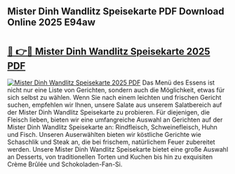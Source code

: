 ## Mister Dinh Wandlitz Speisekarte PDF Download Online 2025 E94aw

# <h2><a href="http://gc6wh3i.nevu.top/?p=Mister+Dinh+Wandlitz+Speisekarte">🔗 👉🔴 Mister Dinh Wandlitz Speisekarte 2025 PDF</a></h2>

[![Mister Dinh Wandlitz Speisekarte 2025 PDF](https://i.imgur.com/dBaPXMq.png)](http://gc6wh3i.nevu.top/?p=Mister+Dinh+Wandlitz+Speisekarte)
Das Menü des Essens ist nicht nur eine Liste von Gerichten, sondern auch die Möglichkeit, etwas für sich selbst zu wählen. Wenn Sie nach einem leichten und frischen Gericht suchen, empfehlen wir Ihnen, unsere Salate aus unserem Salatbereich auf der Mister Dinh Wandlitz Speisekarte zu probieren. Für diejenigen, die Fleisch lieben, bieten wir eine umfangreiche Auswahl an Gerichten auf der Mister Dinh Wandlitz Speisekarte an: Rindfleisch, Schweinefleisch, Huhn und Fisch. Unseren Auserwählten bieten wir köstliche Gerichte wie Schaschlik und Steak an, die bei frischem, natürlichem Feuer zubereitet werden. Unsere Mister Dinh Wandlitz Speisekarte bietet eine große Auswahl an Desserts, von traditionellen Torten und Kuchen bis hin zu exquisiten Crème Brûlée und Schokoladen-Fan-Si.
